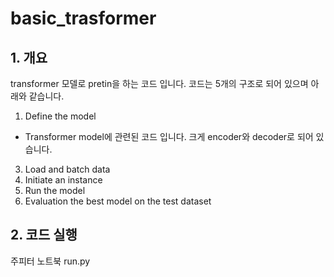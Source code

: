 # basic_trasformer

## 1. 개요
 transformer 모델로 pretin을 하는 코드 입니다. 코드는 5개의 구조로 되어 있으며 아래와 같습니다.
1. Define the model
  - Transformer model에 관련된 코드 입니다. 크게 encoder와 decoder로 되어 있습니다. 
3. Load and batch data
4. Initiate an instance
5. Run the model
6. Evaluation the best model on the test dataset

## 2. 코드 실행
주피터 노트북
run.py
